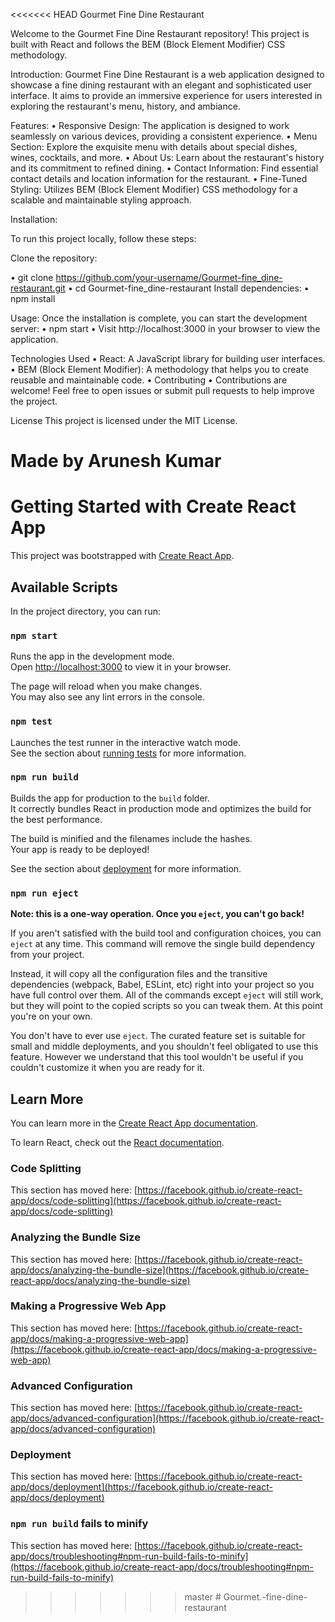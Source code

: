<<<<<<< HEAD
Gourmet Fine Dine Restaurant

Welcome to the Gourmet Fine Dine Restaurant repository! This project is built with React and follows the BEM (Block Element Modifier) CSS methodology.

Introduction:
Gourmet Fine Dine Restaurant is a web application designed to showcase a fine dining restaurant with an elegant and sophisticated user interface. It aims to provide an immersive experience for users interested in exploring the restaurant's menu, history, and ambiance.

Features:
•	Responsive Design: The application is designed to work seamlessly on various devices, providing a     consistent experience.
•	Menu Section: Explore the exquisite menu with details about special dishes, wines, cocktails, and more.
•	About Us: Learn about the restaurant's history and its commitment to refined dining.
•	Contact Information: Find essential contact details and location information for the restaurant.
•	Fine-Tuned Styling: Utilizes BEM (Block Element Modifier) CSS methodology for a scalable and maintainable styling approach.

Installation:

To run this project locally, follow these steps:

Clone the repository:

•	git clone https://github.com/your-username/Gourmet-fine_dine-restaurant.git
•	cd Gourmet-fine_dine-restaurant
Install dependencies:
•	npm install

Usage:
Once the installation is complete, you can start the development server:
•	npm start
•	Visit http://localhost:3000 in your browser to view the application.

Technologies Used
•	React: A JavaScript library for building user interfaces.
•	BEM (Block Element Modifier): A methodology that helps you to create reusable and maintainable code.
•	Contributing
•	Contributions are welcome! Feel free to open issues or submit pull requests to help improve the project.

License
This project is licensed under the MIT License.

Made by
Arunesh Kumar
=======
# Getting Started with Create React App

This project was bootstrapped with [Create React App](https://github.com/facebook/create-react-app).

## Available Scripts

In the project directory, you can run:

### `npm start`

Runs the app in the development mode.\
Open [http://localhost:3000](http://localhost:3000) to view it in your browser.

The page will reload when you make changes.\
You may also see any lint errors in the console.

### `npm test`

Launches the test runner in the interactive watch mode.\
See the section about [running tests](https://facebook.github.io/create-react-app/docs/running-tests) for more information.

### `npm run build`

Builds the app for production to the `build` folder.\
It correctly bundles React in production mode and optimizes the build for the best performance.

The build is minified and the filenames include the hashes.\
Your app is ready to be deployed!

See the section about [deployment](https://facebook.github.io/create-react-app/docs/deployment) for more information.

### `npm run eject`

**Note: this is a one-way operation. Once you `eject`, you can't go back!**

If you aren't satisfied with the build tool and configuration choices, you can `eject` at any time. This command will remove the single build dependency from your project.

Instead, it will copy all the configuration files and the transitive dependencies (webpack, Babel, ESLint, etc) right into your project so you have full control over them. All of the commands except `eject` will still work, but they will point to the copied scripts so you can tweak them. At this point you're on your own.

You don't have to ever use `eject`. The curated feature set is suitable for small and middle deployments, and you shouldn't feel obligated to use this feature. However we understand that this tool wouldn't be useful if you couldn't customize it when you are ready for it.

## Learn More

You can learn more in the [Create React App documentation](https://facebook.github.io/create-react-app/docs/getting-started).

To learn React, check out the [React documentation](https://reactjs.org/).

### Code Splitting

This section has moved here: [https://facebook.github.io/create-react-app/docs/code-splitting](https://facebook.github.io/create-react-app/docs/code-splitting)

### Analyzing the Bundle Size

This section has moved here: [https://facebook.github.io/create-react-app/docs/analyzing-the-bundle-size](https://facebook.github.io/create-react-app/docs/analyzing-the-bundle-size)

### Making a Progressive Web App

This section has moved here: [https://facebook.github.io/create-react-app/docs/making-a-progressive-web-app](https://facebook.github.io/create-react-app/docs/making-a-progressive-web-app)

### Advanced Configuration

This section has moved here: [https://facebook.github.io/create-react-app/docs/advanced-configuration](https://facebook.github.io/create-react-app/docs/advanced-configuration)

### Deployment

This section has moved here: [https://facebook.github.io/create-react-app/docs/deployment](https://facebook.github.io/create-react-app/docs/deployment)

### `npm run build` fails to minify

This section has moved here: [https://facebook.github.io/create-react-app/docs/troubleshooting#npm-run-build-fails-to-minify](https://facebook.github.io/create-react-app/docs/troubleshooting#npm-run-build-fails-to-minify)
>>>>>>> master
#   G o u r m e t . - f i n e - d i n e - r e s t a u r a n t  
 